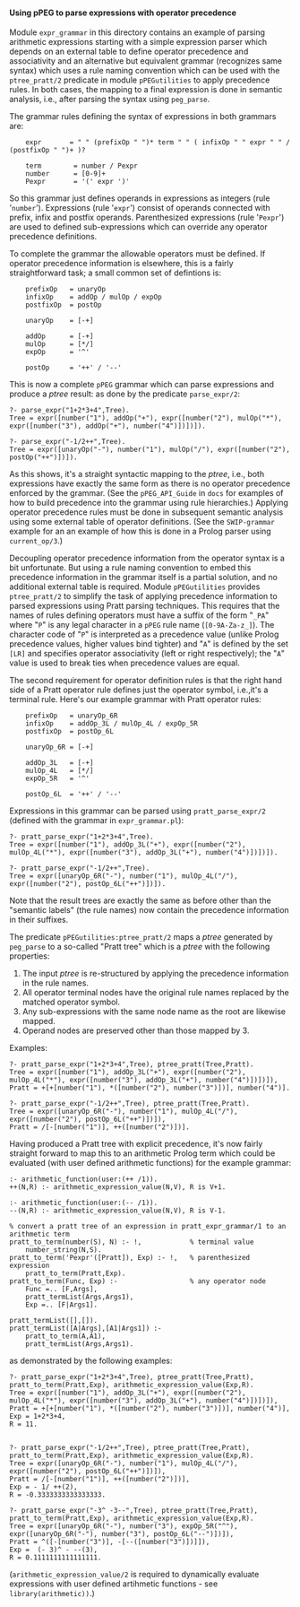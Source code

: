 #### Using pPEG to parse expressions with operator precedence

Module `expr_grammar` in this directory contains an example of parsing arithmetic expressions starting with a simple expression parser which depends on an external table to define operator precedence and associativity and an alternative but equivalent grammar (recognizes same syntax) which uses a rule naming convention which can be used with the `ptree_pratt/2` predicate in module `pPEGutilities` to apply precedence rules. In both cases, the mapping to a final expression is done in semantic analysis, i.e., after parsing the syntax using `peg_parse`.

The grammar rules defining the syntax of expressions in both grammars are:
```
	expr       = " " (prefixOp " ")* term " " ( infixOp " " expr " " / (postfixOp " ")+ )?
  
	term        = number / Pexpr
	number      = [0-9]+
	Pexpr       = '(' expr ')'
```
So this grammar just defines operands in expressions as integers (rule '`number`'). Expressions (rule '`expr`') consist of operands connected with prefix, infix and postfix operands. Parenthesized expressions (rule '`Pexpr`') are used to defined sub-expressions which can override any operator precedence definitions.

To complete the grammar the allowable operators must be defined. If operator precedence information is elsewhere, this is a fairly straightforward task; a small common set of defintions is:
```
	prefixOp   = unaryOp
	infixOp    = addOp / mulOp / expOp
	postfixOp  = postOp
  
	unaryOp    = [-+]
  
	addOp      = [-+]
	mulOp      = [*/]
	expOp      = '^'
  
	postOp     = '++' / '--'
```
This is now a complete `pPEG` grammar which can parse expressions and produce a *ptree* result: as done by the predicate `parse_expr/2`:
```
?- parse_expr("1+2*3+4",Tree).
Tree = expr([number("1"), addOp("+"), expr([number("2"), mulOp("*"), expr([number("3"), addOp("+"), number("4")])])]).
 
?- parse_expr("-1/2++",Tree).
Tree = expr([unaryOp("-"), number("1"), mulOp("/"), expr([number("2"), postOp("++")])]).
```
As this shows, it's a straight syntactic mapping to the *ptree*, i.e., both expressions have exactly the same form as there is no operator precedence enforced by the grammar. (See the `pPEG_API_Guide` in `docs` for examples of how to build precedence into the grammar using rule hierarchies.) Applying operator precedence rules must be done in subsequent semantic analysis using some external table of operator definitions. (See the `SWIP-grammar` example for an an example of how this is done in a Prolog parser using `current_op/3`.)

Decoupling operator precedence information from the operator syntax is a bit unfortunate. But using a rule naming convention to embed this precedence information in the grammar itself is a partial solution, and no additional external table is required. Module `pPEGutilities` provides `ptree_pratt/2` to simplify the task of applying precedence information to parsed expressions using Pratt parsing techniques. This requires that the names of rules defining operators must have a suffix of the form "`_PA`" where "`P`" is any legal character in a `pPEG` rule name (`[0-9A-Za-z_]`). The character code of "`P`" is interpreted as a precedence value (unlike Prolog precedence values, higher values bind tighter) and "`A`" is defined by the set `[LR]` and specifies operator  associativity (left or right respectively); the "`A`" value is used to break ties when precedence values are equal.

The second requirement for operator definition rules is that the right hand side of a Pratt operator rule defines just the operator symbol, i.e.,it's a terminal rule. Here's our example grammar with Pratt operator rules:
```
	prefixOp   = unaryOp_6R
	infixOp    = addOp_3L / mulOp_4L / expOp_5R
	postfixOp  = postOp_6L
 
	unaryOp_6R = [-+]
 
	addOp_3L   = [-+]
	mulOp_4L   = [*/]
	expOp_5R   = '^'

	postOp_6L  = '++' / '--'
```
Expressions in this grammar can be parsed using `pratt_parse_expr/2` (defined with the grammar in `expr_grammar.pl`):
```
?- pratt_parse_expr("1+2*3+4",Tree).
Tree = expr([number("1"), addOp_3L("+"), expr([number("2"), mulOp_4L("*"), expr([number("3"), addOp_3L("+"), number("4")])])]).
 
?- pratt_parse_expr("-1/2++",Tree).
Tree = expr([unaryOp_6R("-"), number("1"), mulOp_4L("/"), expr([number("2"), postOp_6L("++")])]).
```
Note that the result trees are exactly the same as before other than the "semantic labels" (the rule names) now contain the precedence information in their suffixes. 

The predicate `pPEGutilities:ptree_pratt/2` maps a *ptree* generated by `peg_parse` to a so-called "Pratt tree" which is a *ptree* with the following properties:
1. The input *ptree* is re-structured by applying the precedence information in the rule names.
2. All operator terminal nodes have the original rule names replaced by the matched operator symbol.
3. Any sub-expressions with the same node name as the root are likewise mapped.
4. Operand nodes are preserved other than those mapped by 3.
 
Examples:
```
?- pratt_parse_expr("1+2*3+4",Tree), ptree_pratt(Tree,Pratt).
Tree = expr([number("1"), addOp_3L("+"), expr([number("2"), mulOp_4L("*"), expr([number("3"), addOp_3L("+"), number("4")])])]),
Pratt = +[+[number("1"), *([number("2"), number("3")])], number("4")].
 
?- pratt_parse_expr("-1/2++",Tree), ptree_pratt(Tree,Pratt).
Tree = expr([unaryOp_6R("-"), number("1"), mulOp_4L("/"), expr([number("2"), postOp_6L("++")])]),
Pratt = /[-[number("1")], ++([number("2")])].
```
Having produced a Pratt tree with explicit precedence, it's now fairly straight forward to map this to an arithmetic Prolog term which could be evaluated (with user defined arithmetic functions) for the example grammar:
```
:- arithmetic_function(user:(++ /1)).
++(N,R) :- arithmetic_expression_value(N,V), R is V+1.
  
:- arithmetic_function(user:(-- /1)).
--(N,R) :- arithmetic_expression_value(N,V), R is V-1.
  
% convert a pratt tree of an expression in pratt_expr_grammar/1 to an arithmetic term
pratt_to_term(number(S), N) :- !,            % terminal value
	number_string(N,S).
pratt_to_term('Pexpr'([Pratt]), Exp) :- !,   % parenthesized expression
	pratt_to_term(Pratt,Exp).
pratt_to_term(Func, Exp) :-                  % any operator node
	Func =.. [F,Args],
	pratt_termList(Args,Args1),
	Exp =.. [F|Args1].
  
pratt_termList([],[]).
pratt_termList([A|Args],[A1|Args1]) :-
	pratt_to_term(A,A1),
	pratt_termList(Args,Args1).
```
as demonstrated by the following examples:
```
?- pratt_parse_expr("1+2*3+4",Tree), ptree_pratt(Tree,Pratt), pratt_to_term(Pratt,Exp), arithmetic_expression_value(Exp,R).
Tree = expr([number("1"), addOp_3L("+"), expr([number("2"), mulOp_4L("*"), expr([number("3"), addOp_3L("+"), number("4")])])]),
Pratt = +[+[number("1"), *([number("2"), number("3")])], number("4")],
Exp = 1+2*3+4,
R = 11.

 
?- pratt_parse_expr("-1/2++",Tree), ptree_pratt(Tree,Pratt), pratt_to_term(Pratt,Exp), arithmetic_expression_value(Exp,R).
Tree = expr([unaryOp_6R("-"), number("1"), mulOp_4L("/"), expr([number("2"), postOp_6L("++")])]),
Pratt = /[-[number("1")], ++([number("2")])],
Exp = - 1/ ++(2),
R = -0.3333333333333333.
  
?- pratt_parse_expr("-3^ -3--",Tree), ptree_pratt(Tree,Pratt), pratt_to_term(Pratt,Exp), arithmetic_expression_value(Exp,R).
Tree = expr([unaryOp_6R("-"), number("3"), expOp_5R("^"), expr([unaryOp_6R("-"), number("3"), postOp_6L("--")])]),
Pratt = ^([-[number("3")], -[--([number("3")])]]),
Exp =  (- 3)^ - --(3),
R = 0.1111111111111111.
```
(`arithmetic_expression_value/2` is required to dynamically evaluate expressions with user defined artihmetic functions - see `library(arithmetic))`.)
